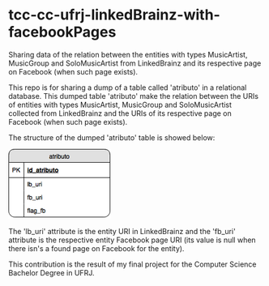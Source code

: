 # tcc-cc-ufrj-linkedBrainz-with-facebookPages
Sharing data of the relation between the entities with types MusicArtist, MusicGroup and SoloMusicArtist from LinkedBrainz and its respective page on Facebook (when such page exists).

This repo is for sharing a dump of a table called 'atributo' in a relational database. This dumped table 'atributo' make the relation between the URIs of entities with types MusicArtist, MusicGroup and SoloMusicArtist collected from LinkedBrainz and the URIs of its respective page on Facebook (when such page exists).

The structure of the dumped 'atributo' table is showed below:

![Alt Structure of the dumped 'atributo' table](atributo.png)

The 'lb_uri' attribute is the entity URI in LinkedBrainz and the 'fb_uri' attribute is the respective entity Facebook page URI (its value is null when there isn's a found page on Facebook for the entity).

This contribution is the result of my final project for the Computer Science Bachelor Degree in UFRJ.
